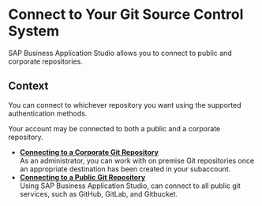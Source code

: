 <!-- loioe7a42bcb9d124b43be7e396b11d5e808 -->

# Connect to Your Git Source Control System

SAP Business Application Studio allows you to connect to public and corporate repositories.



## Context

You can connect to whichever repository you want using the supported authentication methods.

Your account may be connected to both a public and a corporate repository.

-   **[Connecting to a Corporate Git Repository](Connecting_to_a_Corporate_Git_Repository_d54ddfc.md)**  
As an administrator, you can work with on premise Git repositories once an appropriate destination has been created in your subaccount.
-   **[Connecting to a Public Git Repository](Connecting_to_a_Public_Git_Repository_a47db8b.md)**  
Using SAP Business Application Studio, can connect to all public git services, such as GitHub, GitLab, and Gitbucket.

